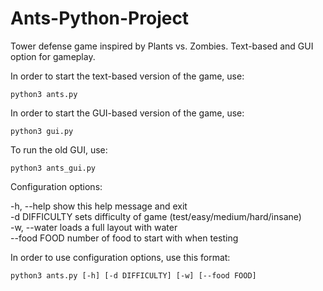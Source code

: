# Ants-Python-Project

Tower defense game inspired by Plants vs. Zombies. Text-based and GUI option for gameplay.

In order to start the text-based version of the game, use:
```
python3 ants.py
```

In order to start the GUI-based version of the game, use:
```
python3 gui.py
```

To run the old GUI, use:
```
python3 ants_gui.py
```

Configuration options:  

-h, --help     show this help message and exit  
-d DIFFICULTY  sets difficulty of game (test/easy/medium/hard/insane)  
-w, --water    loads a full layout with water  
--food FOOD    number of food to start with when testing  

In order to use configuration options, use this format:  
```
python3 ants.py [-h] [-d DIFFICULTY] [-w] [--food FOOD]
```
